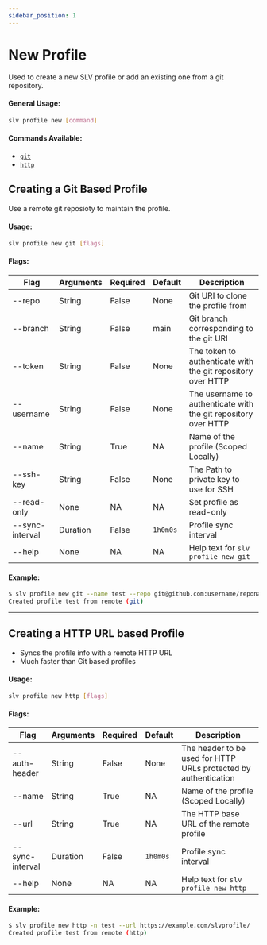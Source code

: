 ```yaml
---
sidebar_position: 1
---
```


# New Profile
Used to create a new SLV profile or add an existing one from a git repository.

#### General Usage:
```bash
slv profile new [command]
```
#### Commands Available:
- [`git`](#creating-a-git-based-profile)
- [`http`](#creating-a-http-url-based-profile)

## Creating a Git Based Profile
Use a remote git reposioty to maintain the profile. 
#### Usage:
```bash
slv profile new git [flags] 
```
#### Flags:
| Flag | Arguments | Required | Default | Description |
| -- | -- | -- | -- | -- |
| --repo | String | False | None | Git URI to clone the profile from |
| --branch | String | False | main | Git branch corresponding to the git URI |
| --token | String | False | None | The token to authenticate with the git repository over HTTP |
| --username | String | False | None | The username to authenticate with the git repository over HTTP |
| --name | String | True | NA | Name of the profile (Scoped Locally) |
| --ssh-key | String | False | None | The Path to private key to use for SSH |
| --read-only | None | NA | NA | Set profile as read-only |
| --sync-interval | Duration | False | `1h0m0s` | Profile sync interval |
| --help | None | NA | NA|Help text for `slv profile new git` |

#### Example:
```bash
$ slv profile new git --name test --repo git@github.com:username/reponame.git
Created profile test from remote (git)
```
---
## Creating a HTTP URL based Profile 
- Syncs the profile info with a remote HTTP URL
- Much faster than Git based profiles
#### Usage:
```bash
slv profile new http [flags]
```
#### Flags:
| Flag | Arguments | Required | Default | Description |
| -- | -- | -- | -- | -- |
| --auth-header | String | False | None | The header to be used for HTTP URLs protected by authentication |
| --name | String | True | NA | Name of the profile (Scoped Locally) |
| --url | String | True | NA | The HTTP base URL of the remote profile |
| --sync-interval | Duration | False | `1h0m0s` | Profile sync interval |
| --help | None | NA | NA|Help text for `slv profile new http` |
#### Example:
```bash
$ slv profile new http -n test --url https://example.com/slvprofile/
Created profile test from remote (http)
```
